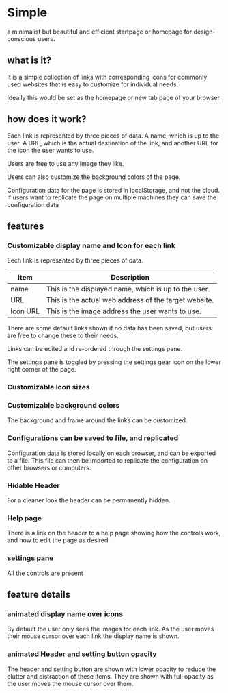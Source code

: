 # Simple

a minimalist but beautiful and efficient startpage or homepage for design-conscious users.

## what is it?
It is a simple collection of links with corresponding icons for commonly used websites that is easy to customize for individual needs.

Ideally this would be set as the homepage or new tab page of your browser. 

## how does it work?  
Each link is represented by three pieces of data.  A name, which is up to the user.  A URL, which is the actual destination of the link, and another URL for the icon the user wants to use.  

Users are free to use any image they like.  

Users can also customize the background colors of the page.  

Configuration data for the page is stored in localStorage, and not the cloud.  If users want to replicate the page on multiple machines they can save the configuration data 

## features

### Customizable display name and Icon for each link

Eech link is represented by three pieces of data. 

|Item|Description|
|-|-|
|name|This is the displayed name, which is up to the user. 
|URL|This is the actual web address of the target website. 
|Icon URL|This is the image address the user wants to use.  

There are some default links shown if no data has been saved, but users are free to change these to their needs.

Links can be edited and re-ordered through the settings pane.  

The settings pane is toggled by pressing the settings gear icon on the lower right corner of the page.  

### Customizable Icon sizes


### Customizable background colors

The background and frame around the links can be customized.  

### Configurations can be saved to file, and replicated 

Configuration data is stored locally on each browser, and can be exported to a file.  This file can then be imported to replicate the configuration on other browsers or computers. 

### Hidable Header

For a cleaner look the header can be permanently hidden.  

### Help page
There is a link on the header to a help page showing how the controls work, and how to edit the page as desired.  

### settings pane
All the controls are present 

## feature details
### animated display name over icons
By default the user only sees the images for each link.  As the user moves their mouse cursor over each link the display name is shown.  

### animated Header and setting button opacity
The header and setting button are shown with lower opacity to reduce the clutter and distraction of these items.  They are shown with full opacity as the user moves the mouse cursor over them.  

